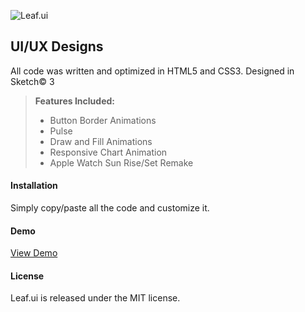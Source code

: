 <html>
<head>
<meta charset="utf-8">
<meta name="viewport" content="width=device-width, initial-scale=1.0">
<link rel="stylesheet" href="https://stackedit.io/res-min/themes/base.css" />
<script type="text/javascript" src="https://cdn.mathjax.org/mathjax/latest/MathJax.js?config=TeX-AMS_HTML"></script>
</head>
<body><div class="container"><p><img src="http://kfan.io/leaf.ui/img/Leaf.ui.jpg" alt="Leaf.ui" title=""></p>



<h2 id="css3-and-html5-button-animations">UI/UX Designs</h2>

<p>All code was written and optimized in HTML5 and CSS3. Designed in Sketch&copy; 3</p>

<blockquote>
  <p><strong>Features Included:</strong></p>
  
  <ul>
  <li>Button Border Animations</li>
  <li>Pulse</li>
  <li>Draw and Fill Animations</li>
  <li>Responsive Chart Animation</li>
  <li>Apple Watch Sun Rise/Set Remake</li>
  </ul>
</blockquote>



<h4 id="installation"><i class="icon-file"></i> Installation</h4>

<p>Simply copy/paste all the code and customize it.</p>



<h4 id="demo"><i class="icon-play"></i> Demo</h4>

<p><a href="http://kfan.io/leaf.ui/">View Demo</a></p>



<h4 id="license"><i class="icon-tags"></i> License</h4>

<p>Leaf.ui is released under the MIT license.</p></div></body>
</html>